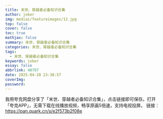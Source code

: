 ```yaml
---
title: 末世、穿越者必备知识合集
author: joker
img: medias/featureimages/12.jpg
top: false
cover: false
toc: true
mathjax: false
summary: 末世、穿越者必备知识合集
categories: 末世、穿越者必备知识合集
tags:
  - 末世、穿越者必备知识合集
keywords: joker
essay: false
abbrlink: 40797
date: 2025-04-20 23:38:57
coverImg:
password:
---
```


我用夸克网盘分享了「末世、穿越者必备知识合集」，点击链接即可保存。打开「夸克APP」，无需下载在线播放视频，畅享原画5倍速，支持电视投屏。
链接：https://pan.quark.cn/s/e2f573b2f08e
